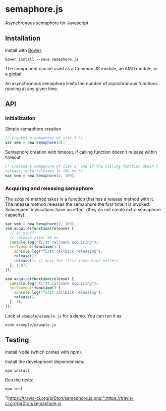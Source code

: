 # semaphore.js

Asynchronous semaphore for Javascript


## Installation

Install with [Bower](http://bower.io):

```
bower install --save semaphore.js
```

The component can be used as a Common JS module, an AMD module, or a global.

An asynchronous semaphore limits the number of asynchronous functions running at any given time.


## API

### Initialization

Simple semaphore creation

```js
/* Creates a semaphore of size 3 */
var sem = new Semaphore(3);
```

Semaphore creation with timeout, if calling function doesn't release
within timeout

```js
/* Creates a semaphore of size 2, and if the calling function doesn't
release, auto-releases in 100 ms */
var sem = new Semaphore(2, 100);
```

### Acquiring and releasing semaphore

The acquire method takes in a function that has a release method with it.
The release method releases the semaphore the first time it is invoked.
Subsequent invocations have no effect (they do not create extra
semaphore capacity).

```js
var sem = new Semaphore(2, 100);
sem.acquire(function(release) {
  // do stuff
  // release after 50 ms
  console.log("first callback acquiring");
  setTimeout(function() {
    console.log("first callback releasing");
    release();
    release(); // only the first invocation matters
  }, 150);
});

sem.acquire(function(release) {
  console.log("first callback acquiring");
  setTimeout(function() {
    console.log("first callback releasing");
    release();
  }, 1);
});
```

Look at `example/example.js` for a demo. You can run it as

```
node example/example.js
```


## Testing

Install Node (which comes with npm).

Install the development dependencies:

```
npm install
```

Run the tests:

```
npm test
```


"!https://travis-ci.org/pr0ton/semaphore.js.png!":https://travis-ci.org/pr0ton/semaphore.js
